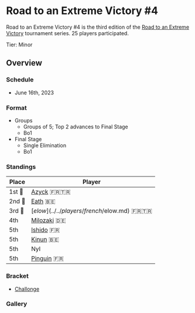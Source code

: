 # Road to an Extreme Victory #4

Road to an Extreme Victory #4 is the third edition of the [Road to an Extreme Victory](rtaxvmain.md) tournament series.
25 players participated.

Tier: Minor

## Overview

### Schedule
- June 16th, 2023

### Format
- Groups
  - Groups of 5; Top 2 advances to Final Stage
  - Bo1
- Final Stage
  - Single Elimination
  - Bo1

### Standings

|Place|Player|
|-|-|
|1st :1st_place_medal:|[Azyck](../../players/french/azyck.md) :fr::tr:|
|2nd :2nd_place_medal:|[Eath](../../players/belgian/eath.md) :belgium:|
|3rd :3rd_place_medal:|[$elow](../../players/french/$elow.md) :fr::tr:|
|4th|[Milozaki](../../players/german/milozaki.md) :de:|
|5th|[Ishido](../../players/french/ishido.md) :fr:|
|5th|[Kinun](../../players/belgian/kinun.md) :belgium:|
|5th|Nyl|
|5th|[Pinguin](../../players/french/pinguin.md) :fr:|

### Bracket
- [Challonge](https://challonge.com/e3d9rnlv)

### Gallery
